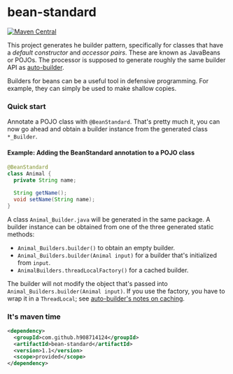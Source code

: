 # bean-standard

[![Maven Central](https://maven-badges.herokuapp.com/maven-central/com.github.h908714124/bean-standard/badge.svg)](https://maven-badges.herokuapp.com/maven-central/com.github.h908714124/bean-standard)

This project generates he builder pattern, specifically for classes that have 
a <i>default constructor</i> and <i>accessor pairs</i>. These are known as JavaBeans or POJOs.
The processor is supposed to generate roughly the same
builder API as [auto-builder](https://github.com/h908714124/auto-builder).

Builders for beans can be a useful tool in defensive programming.
For example, they can simply be used to make shallow copies.

### Quick start

Annotate a POJO class with `@BeanStandard`. That's pretty much it, 
you can now go ahead and obtain a builder instance from the generated class `*_Builder`.

#### Example: Adding the BeanStandard annotation to a POJO class

````java
@BeanStandard
class Animal {
  private String name;

  String getName();
  void setName(String name);
}
````

A class `Animal_Builder.java` will be generated in the same package.
A builder instance can be obtained from one of the three generated static methods:

* `Animal_Builders.builder()` to obtain an empty builder.
* `Animal_Builders.builder(Animal input)` for a builder that's initialized from `input`.
* `AnimalBuilders.threadLocalFactory()` for a cached builder.

The builder will not modify the object that's passed into `Animal_Builders.builder(Animal input)`.
If you use the factory, you have to wrap it in a `ThreadLocal`; see
[auto-builder's notes on caching](https://github.com/h908714124/auto-builder#caching).

### It's maven time

````xml
<dependency>
  <groupId>com.github.h908714124</groupId>
  <artifactId>bean-standard</artifactId>
  <version>1.1</version>
  <scope>provided</scope>
</dependency>
````
